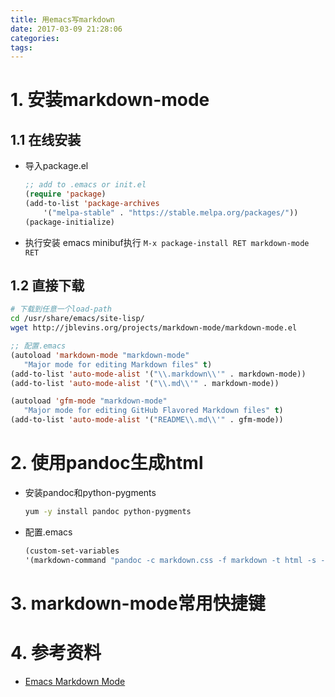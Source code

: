 ```yaml
---
title: 用emacs写markdown
date: 2017-03-09 21:28:06
categories:
tags:
---
```


# 1. 安装markdown-mode #

## 1.1 在线安装 ##

- 导入package.el

	```lisp
	;; add to .emacs or init.el
	(require 'package)
	(add-to-list 'package-archives
		'("melpa-stable" . "https://stable.melpa.org/packages/"))
	(package-initialize)
	```

- 执行安装
	emacs minibuf执行 `M-x package-install RET markdown-mode RET`
	
## 1.2 直接下载 ##

```bash
# 下载到任意一个load-path
cd /usr/share/emacs/site-lisp/
wget http://jblevins.org/projects/markdown-mode/markdown-mode.el
```

```lisp
;; 配置.emacs
(autoload 'markdown-mode "markdown-mode"
   "Major mode for editing Markdown files" t)
(add-to-list 'auto-mode-alist '("\\.markdown\\'" . markdown-mode))
(add-to-list 'auto-mode-alist '("\\.md\\'" . markdown-mode))

(autoload 'gfm-mode "markdown-mode"
   "Major mode for editing GitHub Flavored Markdown files" t)
(add-to-list 'auto-mode-alist '("README\\.md\\'" . gfm-mode))
```

# 2. 使用pandoc生成html #

- 安装pandoc和python-pygments
	
	```bash
	yum -y install pandoc python-pygments
	```
	
- 配置.emacs

	```lisp
	(custom-set-variables
	'(markdown-command "pandoc -c markdown.css -f markdown -t html -s --mathml --highlight-style pygments --self-contained"))
	```
	
# 3. markdown-mode常用快捷键 #

# 4. 参考资料 #
- [Emacs Markdown Mode](http://jblevins.org/projects/markdown-mode/)
